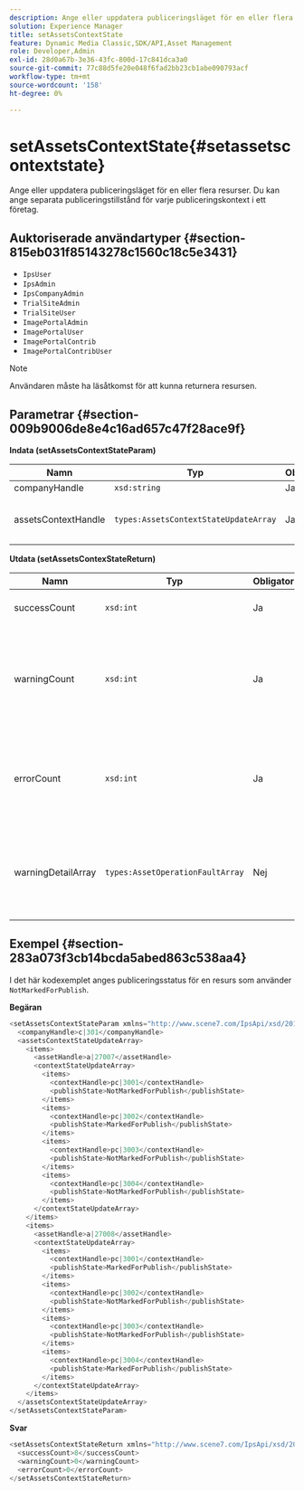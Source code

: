 ```yaml
---
description: Ange eller uppdatera publiceringsläget för en eller flera resurser. Du kan ange separata publiceringstillstånd för varje publiceringskontext i ett företag.
solution: Experience Manager
title: setAssetsContextState
feature: Dynamic Media Classic,SDK/API,Asset Management
role: Developer,Admin
exl-id: 28d0a67b-3e36-43fc-800d-17c841dca3a0
source-git-commit: 77c88d5fe20e048f6fad2bb23cb1abe090793acf
workflow-type: tm+mt
source-wordcount: '158'
ht-degree: 0%

---
```


# setAssetsContextState{#setassetscontextstate}

Ange eller uppdatera publiceringsläget för en eller flera resurser. Du kan ange separata publiceringstillstånd för varje publiceringskontext i ett företag.

## Auktoriserade användartyper {#section-815eb031f85143278c1560c18c5e3431}

* `IpsUser`
* `IpsAdmin`
* `IpsCompanyAdmin`
* `TrialSiteAdmin`
* `TrialSiteUser`
* `ImagePortalAdmin`
* `ImagePortalUser`
* `ImagePortalContrib`
* `ImagePortalContribUser`

>[!NOTE]
>
>Användaren måste ha läsåtkomst för att kunna returnera resursen.

## Parametrar {#section-009b9006de8e4c16ad657c47f28ace9f}

**Indata (setAssetsContextStateParam)**

| Namn | Typ | Obligatoriskt | Beskrivning |
|---|---|---|---|
| companyHandle | `xsd:string` | Ja | Handla till företaget. |
| assetsContextHandle | `types:AssetsContextStateUpdateArray` | Ja | En array med resurser och deras nya publiceringstillstånd. |

**Utdata (setAssetsContexStateReturn)**

| Namn | Typ | Obligatoriskt | Beskrivning |
|---|---|---|---|
| successCount | `xsd:int` | Ja | Antalet resurser har ändrats. |
| warningCount | `xsd:int` | Ja | Antalet varningar som genereras när åtgärden försökte ändra resurser. |
| errorCount | `xsd:int` | Ja | Antalet fel som genererades när åtgärden försökte ändra resurser. |
| warningDetailArray | `types:AssetOperationFaultArray` | Nej | Array med fel som genereras av resurser när åtgärden försökte ändra dem. |

## Exempel {#section-283a073f3cb14bcda5abed863c538aa4}

I det här kodexemplet anges publiceringsstatus för en resurs som använder `NotMarkedForPublish`.

**Begäran**

```java
<setAssetsContextStateParam xmlns="http://www.scene7.com/IpsApi/xsd/2011-11-04">
  <companyHandle>c|301</companyHandle>
  <assetsContextStateUpdateArray>
    <items>
      <assetHandle>a|27007</assetHandle>
      <contextStateUpdateArray>
        <items>
          <contextHandle>pc|3001</contextHandle>
          <publishState>NotMarkedForPublish</publishState>
        </items>
        <items>
          <contextHandle>pc|3002</contextHandle>
          <publishState>MarkedForPublish</publishState>
        </items>
        <items>
          <contextHandle>pc|3003</contextHandle>
          <publishState>NotMarkedForPublish</publishState>
        </items>
        <items>
          <contextHandle>pc|3004</contextHandle>
          <publishState>NotMarkedForPublish</publishState>
        </items>
      </contextStateUpdateArray>
    </items>
    <items>
      <assetHandle>a|27008</assetHandle>
      <contextStateUpdateArray>
        <items>
          <contextHandle>pc|3001</contextHandle>
          <publishState>MarkedForPublish</publishState>
        </items>
        <items>
          <contextHandle>pc|3002</contextHandle>
          <publishState>NotMarkedForPublish</publishState>
        </items>
        <items>
          <contextHandle>pc|3003</contextHandle>
          <publishState>NotMarkedForPublish</publishState>
        </items>
        <items>
          <contextHandle>pc|3004</contextHandle>
          <publishState>MarkedForPublish</publishState>
        </items>
      </contextStateUpdateArray>
    </items>
  </assetsContextStateUpdateArray>
</setAssetsContextStateParam>
```

**Svar**

```java
<setAssetsContextStateReturn xmlns="http://www.scene7.com/IpsApi/xsd/2011-11-04-beta">
  <successCount>8</successCount>
  <warningCount>0</warningCount>
  <errorCount>0</errorCount>
</setAssetsContextStateReturn>
```
